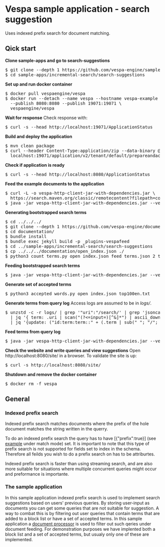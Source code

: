 <!-- Copyright Verizon Media. Licensed under the terms of the Apache 2.0 license. See LICENSE in the project root. -->
# Vespa sample application - search suggestion

Uses indexed prefix search for document matching.

## Qick start

**Clone sample-apps and go to search-suggestions**

<pre data-test="exec">
$ git clone --depth 1 https://github.com/vespa-engine/sample-apps.git
$ cd sample-apps/incremental-search/search-suggestions
</pre>

**Set up and run docker container**
<pre data-test="exec">
$ docker pull vespaengine/vespa
$ docker run --detach --name vespa --hostname vespa-example \
  --publish 8080:8080 --publish 19071:19071 \
  vespaengine/vespa
</pre>

**Wait for response** 
Check response with:
<pre data-test="exec" data-test-wait-for="200 OK">
$ curl -s --head http://localhost:19071/ApplicationStatus
</pre>

**Build and deploy the application**
<pre data-test="exec" data-test-assert-contains="prepared and activated.">
$ mvn clean package
$ curl --header Content-Type:application/zip --data-binary @target/application.zip \
  localhost:19071/application/v2/tenant/default/prepareandactivate
</pre>

**Check if application is ready**
<pre data-test="exec" data-test-wait-for="200 OK">
$ curl -s --head http://localhost:8080/ApplicationStatus
</pre>

**Feed the example documents to the application**
<pre data-test="exec">
$ curl -L -o vespa-http-client-jar-with-dependencies.jar \
  https://search.maven.org/classic/remotecontent?filepath=com/yahoo/vespa/vespa-http-client/7.391.28/vespa-http-client-7.391.28-jar-with-dependencies.jar
$ java -jar vespa-http-client-jar-with-dependencies.jar --verbose --file example_feed.json --endpoint http://localhost:8080
</pre>

**Generating bootstrapped search terms**
<pre data-test="exec">
$ cd ../../../
$ git clone --depth 1 https://github.com/vespa-engine/documentation.git
$ cd documentation/
$ bundle install
$ bundle exec jekyll build -p _plugins-vespafeed
$ cd ../sample-apps/incremental-search/search-suggestions
$ cp ../../../documentation/open_index.json ./
$ python3 count_terms.py open_index.json feed_terms.json 2 top100en.txt
</pre>

**Feeding bootstrapped search terms**
<pre data-test="exec">
$ java -jar vespa-http-client-jar-with-dependencies.jar --verbose --file feed_terms.json --endpoint http://localhost:8080
</pre>

**Generate set of accepted terms**
<pre data-test="exec">
$ python3 accepted_words.py open_index.json top100en.txt
</pre>


**Generate terms from query log**
Access logs are assumed to be in *logs/*.
<pre>
$ unzstd -c -r logs/ | grep '"uri":"/search/' | grep 'jsoncallback' \
  | jq '{ term: .uri | scan("(?&lt;=input=)[^&]*") | ascii_downcase | sub("(%..|[^a-z0-9]| )+"; " "; "g") | sub("^ | $"; ""; "g"), hits: .search.hits }' \
  | jq '{update: ("id:term:term::" + (.term | sub(" "; "/"; "g"))), create: true, fields: { term: { assign: .term }, query_count: { increment: 1 }, query_hits: { assign: .hits } } }' > feed_queries.json
</pre>


**Feed terms from query log**
<pre>
$ java -jar vespa-http-client-jar-with-dependencies.jar --verbose --file feed_queries.json --endpoint http://localhost:8080
</pre>

**Check the website and write queries and view suggestions**
Open http://localhost:8080/site/ in a browser.
To validate the site is up:
<pre data-test="exec" data-test-assert-contains="search suggestions">
$ curl -s http://localhost:8080/site/
</pre>

**Shutdown and remove the docker container**
<pre data-test="after">
$ docker rm -f vespa
</pre>


## General

 ### Indexed prefix search

 Indexed prefix search matches documents where the prefix of the hole document matches the string written in the querry.

 To do an indexed prefix search the query has to have \[{"prefix":true}] (see [example](https://docs.vespa.ai/en/streaming-search.html) under match mode) set. 
 It is important to note that this type of prefix search is not supported for fields set to index in the schema. 
 Therefore all feilds you wish to do a prefix search on has to be attriburtes.  

Indexed prefix search is faster than using streaming search, and are also more suitable for situations where multiple concurrent queries might occur and preformance is importante.


### The sample application

In this sample application indexed prefix search is used to implement search suggestions based on users' previous queries. By storing user-input as documents you can get some queries that are not suitable for suggestion. A way to combat this is by filtering out user queries that contain terms that are added to a block list or have a set of accepted terms. In this sample application a [document processor](https://docs.vespa.ai/en/document-processing.html) is used to filter out such qeries under document feeding. For demonstration purposes we have implented both a block list and a set of accepted terms, but usualy only one of these are implemented.
